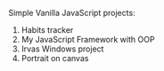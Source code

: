 Simple Vanilla JavaScript projects:

1. Habits tracker
2. My JavaScript Framework with OOP
3. Irvas Windows project
4. Portrait on canvas
